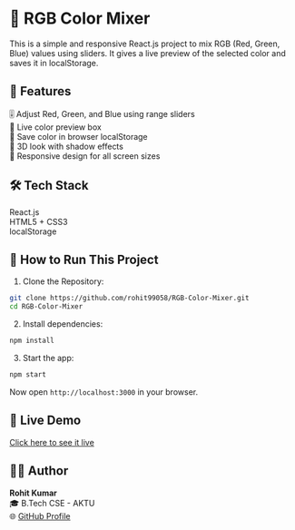 # 🎨 RGB Color Mixer

This is a simple and responsive React.js project to mix RGB (Red, Green, Blue) values using sliders. It gives a live preview of the selected color and saves it in localStorage.

## 🔹 Features

🎚️ Adjust Red, Green, and Blue using range sliders  
🎨 Live color preview box  
💾 Save color in browser localStorage  
🧊 3D look with shadow effects  
📱 Responsive design for all screen sizes  

## 🛠️ Tech Stack

React.js  
HTML5 + CSS3  
localStorage  

## 🚀 How to Run This Project

1. Clone the Repository:

```bash
git clone https://github.com/rohit99058/RGB-Color-Mixer.git
cd RGB-Color-Mixer
```

2. Install dependencies:

```bash
npm install
```

3. Start the app:

```bash
npm start
```

Now open `http://localhost:3000` in your browser.

## 🔗 Live Demo

[Click here to see it live](https://rohit99058.github.io/RGB-Color-Mixer/)

## 👨‍💻 Author

**Rohit Kumar**  
🎓 B.Tech CSE - AKTU  
🌐 [GitHub Profile](https://github.com/rohit99058)
